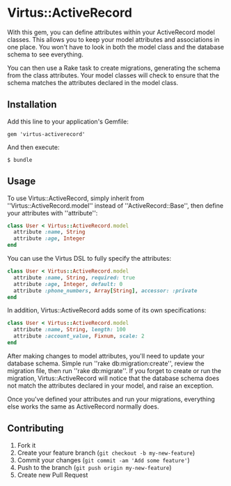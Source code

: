 # Virtus::ActiveRecord

With this gem, you can define attributes within your ActiveRecord model classes.
This allows you to keep your model attributes and associations in one place.
You won't have to look in both the model class and the database schema to see everything.

You can then use a Rake task to create migrations, generating the schema from the class attributes.
Your model classes will check to ensure that the schema matches the attributes declared in the model class.


## Installation

Add this line to your application's Gemfile:

    gem 'virtus-activerecord'

And then execute:

    $ bundle


## Usage

To use Virtus::ActiveRecord, simply inherit from ''Virtus::ActiveRecord.model'' instead of ''ActiveRecord::Base'',
then define your attributes with ''attribute'':

```ruby
class User < Virtus::ActiveRecord.model
  attribute :name, String
  attribute :age, Integer
end
```

You can use the Virtus DSL to fully specify the attributes:

```ruby
class User < Virtus::ActiveRecord.model
  attribute :name, String, required: true
  attribute :age, Integer, default: 0
  attribute :phone_numbers, Array[String], accessor: :private
end
```

In addition, Virtus::ActiveRecord adds some of its own specifications:

```ruby
class User < Virtus::ActiveRecord.model
  attribute :name, String, length: 100
  attribute :account_value, Fixnum, scale: 2
end
```

After making changes to model attributes, you'll need to update your database schema.
Simple run ''rake db:migration:create'', review the migration file, then run ''rake db:migrate''.
If you forget to create or run the migration, Virtus::ActiveRecord will notice that the
database schema does not match the attributes declared in your model, and raise an exception.

Once you've defined your attributes and run your migrations,
everything else works the same as ActiveRecord normally does.


## Contributing

1. Fork it
2. Create your feature branch (`git checkout -b my-new-feature`)
3. Commit your changes (`git commit -am 'Add some feature'`)
4. Push to the branch (`git push origin my-new-feature`)
5. Create new Pull Request
